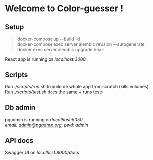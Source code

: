 # Welcome to Color-guesser !

## Setup

> docker-compose up --build -d\
> docker-compose exec server alembic revision --autogenerate\
> docker exec server alembic upgrade head

React app is running on *localhost:3000*

## Scripts

Run *./scripts/run.sh* to build de whole app from scratch (kills volumes)\
Run *./scripts/test.sh* does the same + runs tests

## Db admin

pgadmin is running on *localhost:5050*\
*email: admin@pgadmin.org, pwd: admin*

## API docs

Swagger UI on *localhost:8000/docs*
